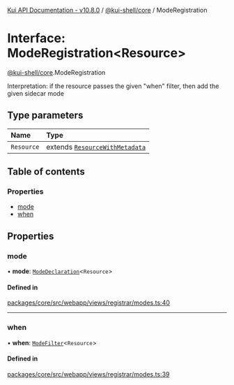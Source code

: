 [Kui API Documentation - v10.8.0](../README.md) / [@kui-shell/core](../modules/kui_shell_core.md) / ModeRegistration

# Interface: ModeRegistration<Resource\>

[@kui-shell/core](../modules/kui_shell_core.md).ModeRegistration

Interpretation: if the resource passes the given "when" filter,
then add the given sidecar mode

## Type parameters

| Name       | Type                                                                     |
| :--------- | :----------------------------------------------------------------------- |
| `Resource` | extends [`ResourceWithMetadata`](kui_shell_core.ResourceWithMetadata.md) |

## Table of contents

### Properties

- [mode](kui_shell_core.ModeRegistration.md#mode)
- [when](kui_shell_core.ModeRegistration.md#when)

## Properties

### mode

• **mode**: [`ModeDeclaration`](../modules/kui_shell_core.md#modedeclaration)<`Resource`\>

#### Defined in

[packages/core/src/webapp/views/registrar/modes.ts:40](https://github.com/mra-ruiz/kui/blob/76908b178/packages/core/src/webapp/views/registrar/modes.ts#L40)

---

### when

• **when**: [`ModeFilter`](../modules/kui_shell_core.md#modefilter)<`Resource`\>

#### Defined in

[packages/core/src/webapp/views/registrar/modes.ts:39](https://github.com/mra-ruiz/kui/blob/76908b178/packages/core/src/webapp/views/registrar/modes.ts#L39)
